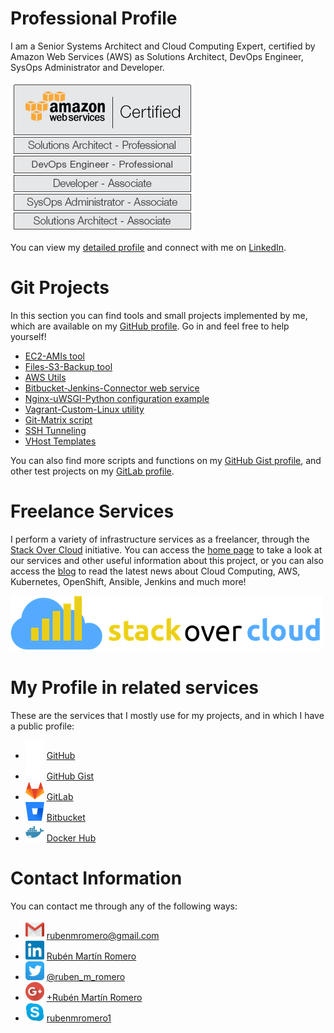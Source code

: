 # Professional Profile

I am a Senior Systems Architect and Cloud Computing Expert, certified by Amazon Web Services (AWS) as Solutions Architect, DevOps Engineer, SysOps Administrator and Developer.

<a href="https://aws.amazon.com/certification/" target="_blank"><img src="https://raw.githubusercontent.com/rubenmromero/rubenmromero.github.io/master/images/aws_all_5.png" alt="AWS All 5 Sign" class="image"></a>

You can view my <a href="https://www.linkedin.com/in/rubenmromero/" target="_blank">detailed profile</a> and connect with me on <a href="https://www.linkedin.com/in/rubenmromero/" target="_blank">LinkedIn</a>.

# Git Projects

In this section you can find tools and small projects implemented by me, which are available on my <a href="https://github.com/rubenmromero" target="_blank">GitHub profile</a>. Go in and feel free to help yourself!

* <a href="https://github.com/rubenmromero/ec2-amis" target="_blank">EC2-AMIs tool</a>
* <a href="https://github.com/rubenmromero/files-s3-backup" target="_blank">Files-S3-Backup tool</a>
* <a href="https://github.com/rubenmromero/aws-utils" target="_blank">AWS Utils</a>
* <a href="https://github.com/rubenmromero/bitbucket-jenkins-connector" target="_blank">Bitbucket-Jenkins-Connector web service</a>
* <a href="https://github.com/rubenmromero/nginx-uwsgi-python" target="_blank">Nginx-uWSGI-Python configuration example</a>
* <a href="https://github.com/rubenmromero/vagrant-custom-linux" target="_blank">Vagrant-Custom-Linux utility</a>
* <a href="https://github.com/rubenmromero/git-matrix" target="_blank">Git-Matrix script</a>
* <a href="https://github.com/rubenmromero/ssh-tunneling" target="_blank">SSH Tunneling</a>
* <a href="https://github.com/rubenmromero/vhost-templates" target="_blank">VHost Templates</a>

You can also find more scripts and functions on my <a href="https://gist.github.com/rubenmromero" target="_blank">GitHub Gist profile</a>, and other test projects on my <a href="https://gitlab.com/rubenmromero" target="_blank">GitLab profile</a>.

# Freelance Services

I perform a variety of infrastructure services as a freelancer, through the <a href="https://www.stackovercloud.com/en/" target="_blank">Stack Over Cloud</a> initiative. You can access the <a href="https://www.stackovercloud.com/en/" target="_blank">home page</a> to take a look at our services and other useful information about this project, or you can also access the <a href="https://www.stackovercloud.com/blog/" target="_blank">blog</a> to read the latest news about Cloud Computing, AWS, Kubernetes, OpenShift, Ansible, Jenkins and much more!

<a href="https://www.stackovercloud.com/en/" target="_blank"><img src="https://raw.githubusercontent.com/rubenmromero/rubenmromero.github.io/master/images/icon_logo.png" alt="Stack Over Cloud" class="image"></a>

# My Profile in related services

These are the services that I mostly use for my projects, and in which I have a public profile:

* <a href="https://github.com/rubenmromero" target="_blank"><img src="https://raw.githubusercontent.com/rubenmromero/rubenmromero.github.io/master/images/github_icon.png" alt="GitHub Icon" height="30" width="30" class="icon"></a> <a href="https://github.com/rubenmromero" target="_blank">GitHub</a>
* <a href="https://gist.github.com/rubenmromero" target="_blank"><img src="https://raw.githubusercontent.com/rubenmromero/rubenmromero.github.io/master/images/github_icon.png" alt="GitHub Icon" height="30" width="30" class="icon"></a> <a href="https://gist.github.com/rubenmromero" target="_blank">GitHub Gist</a>
* <a href="https://gitlab.com/rubenmromero" target="_blank"><img src="https://raw.githubusercontent.com/rubenmromero/rubenmromero.github.io/master/images/gitlab_icon.png" alt="GitLab Icon" height="30" width="30" class="icon"></a> <a href="https://gitlab.com/rubenmromero" target="_blank">GitLab</a>
* <a href="https://bitbucket.org/rubenmromero/" target="_blank"><img src="https://raw.githubusercontent.com/rubenmromero/rubenmromero.github.io/master/images/bitbucket_icon.png" alt="Bitbucket Icon" height="30" width="30" class="icon"></a> <a href="https://bitbucket.org/rubenmromero/" target="_blank">Bitbucket</a>
* <a href="https://hub.docker.com/u/rubenmromero" target="_blank"><img src="https://raw.githubusercontent.com/rubenmromero/rubenmromero.github.io/master/images/docker_hub_icon.png" alt="Docker Hub Icon" height="30" width="30" class="icon"></a> <a href="https://hub.docker.com/u/rubenmromero" target="_blank">Docker Hub</a>

# Contact Information

You can contact me through any of the following ways:

* <a href="mailto:rubenmromero@gmail.com" target="_blank"><img src="https://raw.githubusercontent.com/rubenmromero/rubenmromero.github.io/master/images/gmail_icon.png" alt="Gmail Icon" height="30" width="30" class="icon"></a> [rubenmromero@gmail.com](mailto:rubenmromero@gmail.com)
* <a href="https://www.linkedin.com/in/rubenmromero/" target="_blank"><img src="https://raw.githubusercontent.com/rubenmromero/rubenmromero.github.io/master/images/linkedin_icon.png" alt="LinkedIn Icon" height="30" width="30" class="icon"></a> <a href="https://www.linkedin.com/in/rubenmromero/" target="_blank">Rubén Martín Romero</a>
* <a href="https://twitter.com/ruben_m_romero" target="_blank"><img src="https://raw.githubusercontent.com/rubenmromero/rubenmromero.github.io/master/images/twitter_icon.png" alt="Twitter Icon" height="30" width="30" class="icon"></a> <a href="https://twitter.com/ruben_m_romero" target="_blank">@ruben_m_romero</a>
* <a href="https://plus.google.com/+rubenmromero" target="_blank"><img src="https://raw.githubusercontent.com/rubenmromero/rubenmromero.github.io/master/images/google+_icon.png" alt="Google+ Icon" height="30" width="30" class="icon"></a> <a href="https://plus.google.com/+rubenmromero" target="_blank">+Rubén Martín Romero</a>
* <a href="skype:rubenmromero1" target="_blank"><img src="https://raw.githubusercontent.com/rubenmromero/rubenmromero.github.io/master/images/skype_icon.png" alt="Skype Icon" height="30" width="30" class="icon"></a> [rubenmromero1](skype:rubenmromero1)
